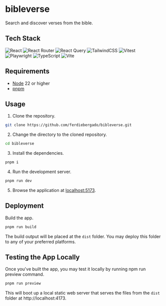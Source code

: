 # bibleverse

Search and discover verses from the bible.

## Tech Stack

![React](https://img.shields.io/badge/react-%2320232a.svg?style=for-the-badge&logo=react&logoColor=%2361DAFB)
![React Router](https://img.shields.io/badge/React_Router-CA4245?style=for-the-badge&logo=react-router&logoColor=white)
![React Query](https://img.shields.io/badge/-React%20Query-FF4154?style=for-the-badge&logo=react%20query&logoColor=white)
![TailwindCSS](https://img.shields.io/badge/tailwindcss-%2338B2AC.svg?style=for-the-badge&logo=tailwind-css&logoColor=white)
![Vitest](https://img.shields.io/badge/-Vitest-252529?style=for-the-badge&logo=vitest&logoColor=FCC72B)
![Playwright](https://img.shields.io/badge/-playwright-%232EAD33?style=for-the-badge&logo=playwright&logoColor=white)
![TypeScript](https://img.shields.io/badge/typescript-%23007ACC.svg?style=for-the-badge&logo=typescript&logoColor=white)
![Vite](https://img.shields.io/badge/vite-%23646CFF.svg?style=for-the-badge&logo=vite&logoColor=white)

## Requirements

- [Node](https://nodejs.org/en/download) 22 or higher
- [pnpm](https://pnpm.io/installation)

## Usage

1. Clone the repository.

```bash
git clone https://github.com/ferdiebergado/bibleverse.git
```

2. Change the directory to the cloned repository.

```bash
cd bibleverse
```

3. Install the dependencies.

```bash
pnpm i
```

4. Run the development server.

```bash
pnpm run dev
```

5. Browse the application at [localhost:5173](localhost:5173).

## Deployment

Build the app.

```bash
pnpm run build
```

The build output will be placed at the `dist` folder. You may deploy this folder to any of your preferred platforms.

## Testing the App Locally

Once you've built the app, you may test it locally by running npm run preview command.

```bash
pnpm run preview
```

This will boot up a local static web server that serves the files from the `dist` folder at http://localhost:4173.
